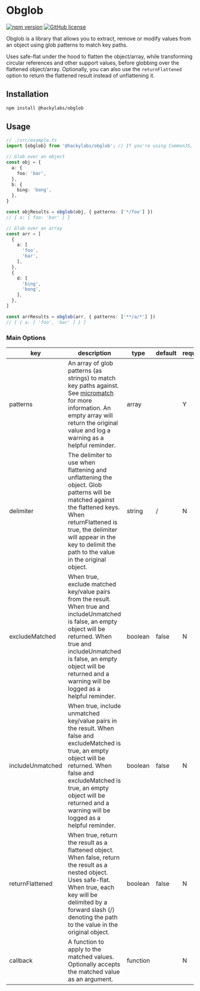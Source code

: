# Obglob

[![npm version](https://badge.fury.io/js/@hackylabs%2Fobglob.svg)](https://badge.fury.io/js/@hackylabs%2Fobglob)
[![GitHub license](https://img.shields.io/badge/license-MIT-blue.svg)](https://github.com/hackylabs/obglob/blob/main/LICENSE)

Obglob is a library that allows you to extract, remove or modify values from an object using glob patterns to match key
paths.

Uses safe-flat under the hood to flatten the object/array, while transforming circular references and other support
values, before globbing over the flattened object/array. Optionally, you can also use the `returnFlattened` option to
return the flattened result instead of unflattening it.

## Installation

```bash
npm install @hackylabs/obglob
```

## Usage

```typescript
// ./src/example.ts
import {obglob} from '@hackylabs/obglob'; // If you're using CommonJS, import with require('@hackylabs/obglob') instead. Both CommonJS and ESM support named and default imports.

// Glob over an object
const obj = {
  a: {
    foo: 'bar',
  },
  b: {
    bing: 'bong',
  },
}

const objResults = obglob(obj, { patterns: ['*/foo'] })
// { a: { foo: 'bar' } }

// Glob over an array
const arr = [
  {
    a: [
      'foo',
      'bar',
    ],
  },
  {
    d: [
      'bing',
      'bong',
    ],
  },
]

const arrResults = obglob(arr, { patterns: ['**/a/*'] })
// [ { a: [ 'foo', 'bar' ] } ]
```

### Main Options

| key | description | type | default | required |
| --- | --- | --- | --- | --- |
| patterns | An array of glob patterns (as strings) to match key paths against. See [micromatch](https://npmjs.com/package/micromatch) for more information. An empty array will return the original value and log a warning as a helpful reminder. | array |  | Y |
| delimiter | The delimiter to use when flattening and unflattening the object. Glob patterns will be matched against the flattened keys. When returnFlattened is true, the delimiter will appear in the key to delimit the path to the value in the original object. | string | / | N |
| excludeMatched | When true, exclude matched key/value pairs from the result. When true and includeUnmatched is false, an empty object will be returned. When true and includeUnmatched is false, an empty object will be returned and a warning will be logged as a helpful reminder. | boolean | false | N |
| includeUnmatched | When true, include unmatched key/value pairs in the result. When false and excludeMatched is true, an empty object will be returned. When false and excludeMatched is true, an empty object will be returned and a warning will be logged as a helpful reminder. | boolean | false | N |
| returnFlattened | When true, return the result as a flattened object. When false, return the result as a nested object. Uses safe-flat. When true, each key will be delimited by a forward slash (/) denoting the path to the value in the original object. | boolean | false | N |
| callback | A function to apply to the matched values. Optionally accepts the matched value as an argument. | function |  | N |